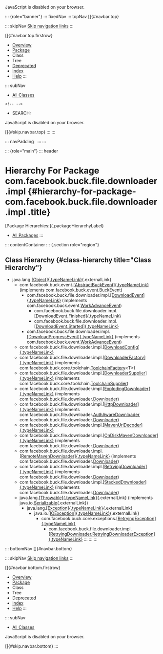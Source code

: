 <div>

JavaScript is disabled on your browser.

</div>

::: {role="banner"}
::: fixedNav
::: topNav
[]{#navbar.top}

::: skipNav
[Skip navigation links](#skip.navbar.top "Skip navigation links")
:::

[]{#navbar.top.firstrow}

-   [Overview](../../../../../../index.html)
-   [Package](package-summary.html)
-   Class
-   Tree
-   [Deprecated](../../../../../../deprecated-list.html)
-   [Index](../../../../../../index-all.html)
-   [Help](../../../../../../help-doc.html)
:::

::: subNav
-   [All Classes](../../../../../../allclasses.html)

```{=html}
<!-- -->
```
-   SEARCH:

<div>

<div>

JavaScript is disabled on your browser.

</div>

</div>

[]{#skip.navbar.top}
:::
:::

::: navPadding
 
:::
:::

::: {role="main"}
::: header
# Hierarchy For Package com.facebook.buck.file.downloader.impl {#hierarchy-for-package-com.facebook.buck.file.downloader.impl .title}

[Package Hierarchies:]{.packageHierarchyLabel}

-   [All Packages](../../../../../../overview-tree.html)
:::

::: contentContainer
::: {.section role="region"}
## Class Hierarchy {#class-hierarchy title="Class Hierarchy"}

-   java.lang.[[Object]{.typeNameLink}](http://docs.oracle.com/javase/7/docs/api/java/lang/Object.html?is-external=true "class or interface in java.lang"){.externalLink}
    -   com.facebook.buck.event.[[AbstractBuckEvent]{.typeNameLink}](../../../event/AbstractBuckEvent.html "class in com.facebook.buck.event")
        (implements
        com.facebook.buck.event.[BuckEvent](../../../event/BuckEvent.html "interface in com.facebook.buck.event"))
        -   com.facebook.buck.file.downloader.impl.[[DownloadEvent]{.typeNameLink}](DownloadEvent.html "class in com.facebook.buck.file.downloader.impl")
            (implements
            com.facebook.buck.event.[WorkAdvanceEvent](../../../event/WorkAdvanceEvent.html "interface in com.facebook.buck.event"))
            -   com.facebook.buck.file.downloader.impl.[[DownloadEvent.Finished]{.typeNameLink}](DownloadEvent.Finished.html "class in com.facebook.buck.file.downloader.impl")
            -   com.facebook.buck.file.downloader.impl.[[DownloadEvent.Started]{.typeNameLink}](DownloadEvent.Started.html "class in com.facebook.buck.file.downloader.impl")
        -   com.facebook.buck.file.downloader.impl.[[DownloadProgressEvent]{.typeNameLink}](DownloadProgressEvent.html "class in com.facebook.buck.file.downloader.impl")
            (implements
            com.facebook.buck.event.[WorkAdvanceEvent](../../../event/WorkAdvanceEvent.html "interface in com.facebook.buck.event"))
    -   com.facebook.buck.file.downloader.impl.[[DownloadConfig]{.typeNameLink}](DownloadConfig.html "class in com.facebook.buck.file.downloader.impl")
    -   com.facebook.buck.file.downloader.impl.[[DownloaderFactory]{.typeNameLink}](DownloaderFactory.html "class in com.facebook.buck.file.downloader.impl")
        (implements
        com.facebook.buck.core.toolchain.[ToolchainFactory](../../../core/toolchain/ToolchainFactory.html "interface in com.facebook.buck.core.toolchain")\<T\>)
    -   com.facebook.buck.file.downloader.impl.[[DownloaderSupplier]{.typeNameLink}](DownloaderSupplier.html "class in com.facebook.buck.file.downloader.impl")
        (implements
        com.facebook.buck.core.toolchain.[ToolchainSupplier](../../../core/toolchain/ToolchainSupplier.html "interface in com.facebook.buck.core.toolchain"))
    -   com.facebook.buck.file.downloader.impl.[[ExplodingDownloader]{.typeNameLink}](ExplodingDownloader.html "class in com.facebook.buck.file.downloader.impl")
        (implements
        com.facebook.buck.file.downloader.[Downloader](../Downloader.html "interface in com.facebook.buck.file.downloader"))
    -   com.facebook.buck.file.downloader.impl.[[HttpDownloader]{.typeNameLink}](HttpDownloader.html "class in com.facebook.buck.file.downloader.impl")
        (implements
        com.facebook.buck.file.downloader.[AuthAwareDownloader](../AuthAwareDownloader.html "interface in com.facebook.buck.file.downloader"),
        com.facebook.buck.file.downloader.[Downloader](../Downloader.html "interface in com.facebook.buck.file.downloader"))
    -   com.facebook.buck.file.downloader.impl.[[MavenUrlDecoder]{.typeNameLink}](MavenUrlDecoder.html "class in com.facebook.buck.file.downloader.impl")
    -   com.facebook.buck.file.downloader.impl.[[OnDiskMavenDownloader]{.typeNameLink}](OnDiskMavenDownloader.html "class in com.facebook.buck.file.downloader.impl")
        (implements
        com.facebook.buck.file.downloader.[Downloader](../Downloader.html "interface in com.facebook.buck.file.downloader"))
    -   com.facebook.buck.file.downloader.impl.[[RemoteMavenDownloader]{.typeNameLink}](RemoteMavenDownloader.html "class in com.facebook.buck.file.downloader.impl")
        (implements
        com.facebook.buck.file.downloader.[Downloader](../Downloader.html "interface in com.facebook.buck.file.downloader"))
    -   com.facebook.buck.file.downloader.impl.[[RetryingDownloader]{.typeNameLink}](RetryingDownloader.html "class in com.facebook.buck.file.downloader.impl")
        (implements
        com.facebook.buck.file.downloader.[Downloader](../Downloader.html "interface in com.facebook.buck.file.downloader"))
    -   com.facebook.buck.file.downloader.impl.[[StackedDownloader]{.typeNameLink}](StackedDownloader.html "class in com.facebook.buck.file.downloader.impl")
        (implements
        com.facebook.buck.file.downloader.[Downloader](../Downloader.html "interface in com.facebook.buck.file.downloader"))
    -   java.lang.[[Throwable]{.typeNameLink}](http://docs.oracle.com/javase/7/docs/api/java/lang/Throwable.html?is-external=true "class or interface in java.lang"){.externalLink}
        (implements
        java.io.[Serializable](http://docs.oracle.com/javase/7/docs/api/java/io/Serializable.html?is-external=true "class or interface in java.io"){.externalLink})
        -   java.lang.[[Exception]{.typeNameLink}](http://docs.oracle.com/javase/7/docs/api/java/lang/Exception.html?is-external=true "class or interface in java.lang"){.externalLink}
            -   java.io.[[IOException]{.typeNameLink}](http://docs.oracle.com/javase/7/docs/api/java/io/IOException.html?is-external=true "class or interface in java.io"){.externalLink}
                -   com.facebook.buck.core.exceptions.[[RetryingException]{.typeNameLink}](../../../core/exceptions/RetryingException.html "class in com.facebook.buck.core.exceptions")
                    -   com.facebook.buck.file.downloader.impl.[[RetryingDownloader.RetryingDownloaderException]{.typeNameLink}](RetryingDownloader.RetryingDownloaderException.html "class in com.facebook.buck.file.downloader.impl")
:::
:::
:::

::: bottomNav
[]{#navbar.bottom}

::: skipNav
[Skip navigation links](#skip.navbar.bottom "Skip navigation links")
:::

[]{#navbar.bottom.firstrow}

-   [Overview](../../../../../../index.html)
-   [Package](package-summary.html)
-   Class
-   Tree
-   [Deprecated](../../../../../../deprecated-list.html)
-   [Index](../../../../../../index-all.html)
-   [Help](../../../../../../help-doc.html)
:::

::: subNav
-   [All Classes](../../../../../../allclasses.html)

<div>

<div>

JavaScript is disabled on your browser.

</div>

</div>

[]{#skip.navbar.bottom}
:::
